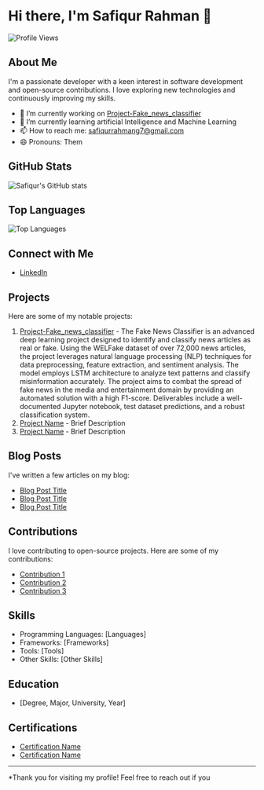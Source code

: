 # Hi there, I'm Safiqur Rahman 👋

![Profile Views](https://komarev.com/ghpvc/?username=safiqurrahmang7&color=green)

## About Me

I'm a passionate developer with a keen interest in software development and open-source contributions. I love exploring new technologies and continuously improving my skills.

- 🔭 I’m currently working on [Project-Fake_news_classifier]([https://github.com/safiqurrahmang7/Project-Fake_news_classifier](https://github.com/safiqurrahmang7/Project-Fake_news_classifier/blob/main/README.md))
- 🌱 I’m currently learning artificial Intelligence and Machine Learning
- 📫 How to reach me: safiqurrahmang7@gmail.com
- 😄 Pronouns: Them

## GitHub Stats

![Safiqur's GitHub stats](https://github-readme-stats.vercel.app/api?username=safiqurrahmang7&show_icons=true&theme=radical)

## Top Languages

![Top Languages](https://github-readme-stats.vercel.app/api/top-langs/?username=safiqurrahmang7&layout=compact&theme=radical)

## Connect with Me

- [LinkedIn](https://www.linkedin.com/in/safiqurrahmang7)

## Projects

Here are some of my notable projects:

1. [Project-Fake_news_classifier]([https://github.com/safiqurrahmang7/Project-Fake_news_classifier](https://github.com/safiqurrahmang7/Project-Fake_news_classifier/blob/main/README.md)) - The Fake News Classifier is an advanced deep learning project designed to identify and classify news articles as real or fake. Using the WELFake dataset of over 72,000 news articles, the project leverages natural language processing (NLP) techniques for data preprocessing, feature extraction, and sentiment analysis. The model employs LSTM architecture to analyze text patterns and classify misinformation accurately. The project aims to combat the spread of fake news in the media and entertainment domain by providing an automated solution with a high F1-score. Deliverables include a well-documented Jupyter notebook, test dataset predictions, and a robust classification system.
2. [Project Name](URL) - Brief Description
3. [Project Name](URL) - Brief Description

## Blog Posts

I've written a few articles on my blog:

- [Blog Post Title](URL)
- [Blog Post Title](URL)
- [Blog Post Title](URL)

## Contributions

I love contributing to open-source projects. Here are some of my contributions:

- [Contribution 1](URL)
- [Contribution 2](URL)
- [Contribution 3](URL)

## Skills

- Programming Languages: [Languages]
- Frameworks: [Frameworks]
- Tools: [Tools]
- Other Skills: [Other Skills]

## Education

- [Degree, Major, University, Year]

## Certifications

- [Certification Name](URL)
- [Certification Name](URL)

---

*Thank you for visiting my profile! Feel free to reach out if you
